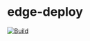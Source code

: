 # edge-deploy
[![Build](https://github.com/petebowden/edge-deploy/actions/workflows/build.yml/badge.svg)](https://github.com/petebowden/edge-deploy/actions/workflows/build.yml)
